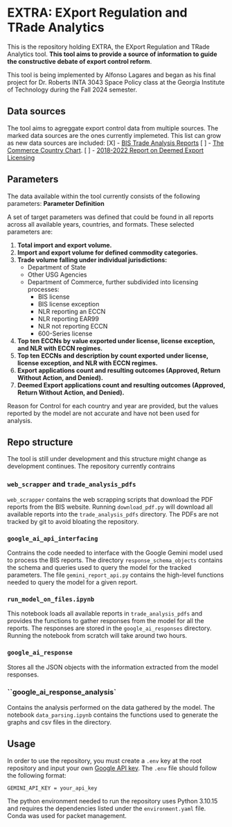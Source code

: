 # EXTRA: EXport Regulation and TRade Analytics

This is the repository holding EXTRA, the EXport Regulation and TRade Analytics tool.
**This tool aims to provide a source of information to guide the constructive debate of export control reform**.

This tool is being implemented by Alfonso Lagares and began as his final project for Dr. Roberts INTA 3043 Space Policy class at the Georgia Institute of Technology during the Fall 2024 semester.

## Data sources

The tool aims to agreggate export control data from multiple sources. The marked data sources are the ones currently implemeted. This list can grow as new data sources are included:
[X] - [BIS Trade Analysis Reports](https://www.bis.doc.gov/index.php/annual-country-licensing-and-trade-analysis)
[ ] - [The Commerce Country Chart](https://www.bis.doc.gov/index.php/documents/regulations-docs/federal-register-notices/federal-register-2014/1033-738-supp-1/file).
[ ] - [2018-2022 Report on Deemed Export Licensing](https://www.bis.doc.gov/index.php/documents/technology-evaluation/ote-data-portal/licensing-analysis/3261-statistics-of-deemed-export-licensing-2018-2022/file)

## Parameters

The data available within the tool currently consists of the following parameters:
**Parameter Definition**

A set of target parameters was defined that could be found in all reports across all available years, countries, and formats. These selected parameters are:

1. **Total import and export volume.**
2. **Import and export volume for defined commodity categories.**
3. **Trade volume falling under individual jurisdictions:**
   * Department of State
   * Other USG Agencies
   * Department of Commerce, further subdivided into licensing processes:
     * BIS license
     * BIS license exception
     * NLR reporting an ECCN
     * NLR reporting EAR99
     * NLR not reporting ECCN
     * 600-Series license
4. **Top ten ECCNs by value exported under license, license exception, and NLR with ECCN regimes.**
5. **Top ten ECCNs and description by count exported under license, license exception, and NLR with ECCN regimes.**
6. **Export applications count and resulting outcomes (Approved, Return Without Action, and Denied).**
7. **Deemed Export applications count and resulting outcomes (Approved, Return Without Action, and Denied).**

Reason for Control for each country and year are provided, but the values reported by the model are not accurate and have not been used for analysis.

## Repo structure

The tool is still under development and this structure might change as development continues. The repository currently contrains

### `web_scrapper` and `trade_analysis_pdfs`

`web_scrapper` contains the web scrapping scripts that download the PDF reports from the BIS website. Running `download_pdf.py` will download all available reports into the `trade_analysis_pdfs` directory. The PDFs are not tracked by git to avoid bloating the repository.

### `google_ai_api_interfacing`

Contrains the code needed to interface with the Google Gemini model used to process the BIS reports. The directory `response_schema_objects` contains the schema and queries used to query the model for the tracked parameters. The file `gemini_report_api.py` contains the high-level functions needed to query the model for a given report.

### `run_model_on_files.ipynb`

This notebook loads all available reports in `trade_analysis_pdfs` and provides the functions to gather responses from the model for all the reports. The responses are stored in the `google_ai_responses` directory. Running the notebook from scratch will take around two hours.

### `google_ai_response`

Stores all the JSON objects with the information extracted from the model responses.

### ``google_ai_response_analysis`

Contains the analysis performed on the data gathered by the model. The notebook `data_parsing.ipynb` contains the functions used to generate the graphs and csv files in the directory.

## Usage

In order to use the repository, you must create a `.env` key at the root repository and input your own [Google API key](https://aistudio.google.com/u/2/apikey). The `.env` file should follow the following format:

```text
GEMINI_API_KEY = your_api_key
```

The python environment needed to run the repository uses Python 3.10.15 and requires the dependencies listed under the `environment.yaml` file. Conda was used for packet management.
